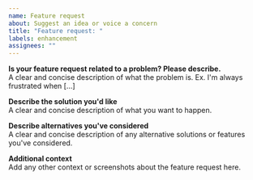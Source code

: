 ```yaml
---
name: Feature request
about: Suggest an idea or voice a concern
title: "Feature request: "
labels: enhancement
assignees: ""
---
```


**Is your feature request related to a problem? Please describe.**\
A clear and concise description of what the problem is. Ex. I'm always
frustrated when [...]

**Describe the solution you'd like**\
A clear and concise description of what you want to happen.

**Describe alternatives you've considered**\
A clear and concise description of any alternative solutions or features you've
considered.

**Additional context**\
Add any other context or screenshots about the feature request here.
